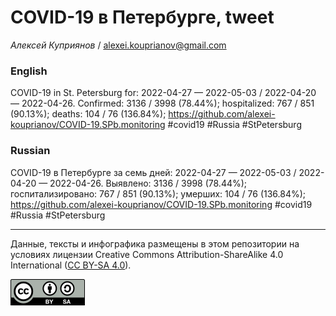 COVID-19 в Петербурге, tweet
============================

*Алексей Куприянов* /
<a href="mailto:alexei.kouprianov@gmail.com" class="email">alexei.kouprianov@gmail.com</a>

### English

COVID-19 in St. Petersburg for: 2022-04-27 — 2022-05-03 / 2022-04-20 —
2022-04-26. Сonfirmed: 3136 / 3998 (78.44%); hospitalized: 767 / 851
(90.13%); deaths: 104 / 76 (136.84%);
<a href="https://github.com/alexei-kouprianov/COVID-19.SPb.monitoring" class="uri">https://github.com/alexei-kouprianov/COVID-19.SPb.monitoring</a>
\#covid19 \#Russia \#StPetersburg

### Russian

COVID-19 в Петербурге за семь дней: 2022-04-27 — 2022-05-03 / 2022-04-20
— 2022-04-26. Выявлено: 3136 / 3998 (78.44%); госпитализировано: 767 /
851 (90.13%); умерших: 104 / 76 (136.84%);
<a href="https://github.com/alexei-kouprianov/COVID-19.SPb.monitoring" class="uri">https://github.com/alexei-kouprianov/COVID-19.SPb.monitoring</a>
\#covid19 \#Russia \#StPetersburg

------------------------------------------------------------------------

Данные, тексты и инфографика размещены в этом репозитории на условиях
лицензии Creative Commons Attribution-ShareAlike 4.0 International ([CC
BY-SA 4.0](https://creativecommons.org/licenses/by-sa/4.0/)).

![](../misc/CC-BY-SA-icon.png "CC-BY-SA")
